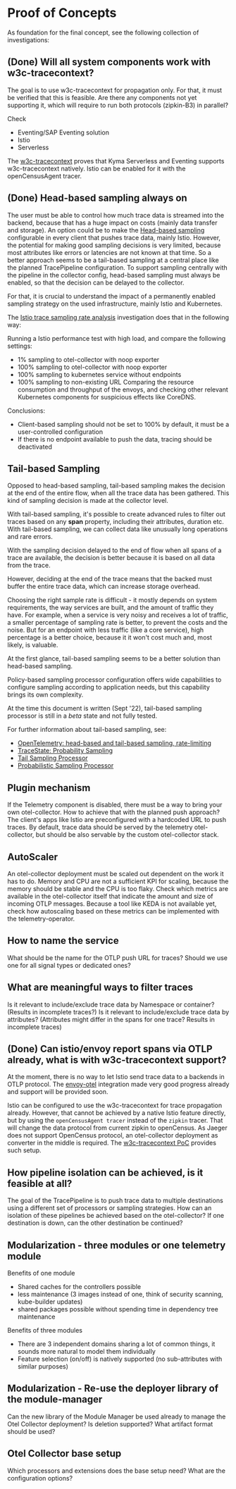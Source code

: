 # Proof of Concepts

As foundation for the final concept, see the following collection of investigations:
## (Done) Will all system components work with w3c-tracecontext?

The goal is to use w3c-tracecontext for propagation only. For that, it must be verified that this is feasible. Are there any components not yet supporting it, which will require to run both protocols (zipkin-B3) in parallel?

Check
- Eventing/SAP Eventing solution
- Istio
- Serverless

The [w3c-tracecontext](./pocs/w3c-tracecontext/README.md) proves that Kyma Serverless and Eventing supports w3c-tracecontext natively. Istio can be enabled for it with the openCensusAgent tracer.

## (Done) Head-based sampling always on

The user must be able to control how much trace data is streamed into the backend, because that has a huge impact on costs (mainly data transfer and storage). 
An option could be to make the [Head-based sampling](https://uptrace.dev/opentelemetry/sampling.html#rate-limiting-sampling) configurable in every client that pushes trace data, mainly Istio. However, the potential for making good sampling decisions is very limited, because most attributes like errors or latencies are not known at that time.
So a better approach seems to be a tail-based sampling at a central place like the planned TracePipeline configuration.
To support sampling centrally with the pipeline in the collector config, head-based sampling must always be enabled, so that the decision can be delayed to the collector.

For that, it is crucial to understand the impact of a permanently enabled sampling strategy on the used infrastructure, mainly Istio and Kubernetes.

The [Istio trace sampling rate analysis](./pocs/sampling-rate/README.md) investigation does that in the following way:

Running a Istio performance test with high load, and compare the following settings:
- 1% sampling to otel-collector with noop exporter
- 100% sampling to otel-collector with noop exporter
- 100% sampling to kubernetes service without endpoints
- 100% sampling to non-existing URL
Comparing the resource consumption and throughput of the envoys, and checking other relevant Kubernetes components for suspicious effects like CoreDNS.

Conclusions:
- Client-based sampling should not be set to 100% by default, it must be a user-controlled configuration
- If there is no endpoint available to push the data, tracing should be deactivated

## Tail-based Sampling

Opposed to head-based sampling, tail-based sampling makes the decision at the end of the entire flow, when all the trace data has been gathered. This kind of sampling decision is made at the collector level.

With tail-based sampling, it's possible to create advanced rules to filter out traces based on any **span** property, including their attributes, duration etc. With tail-based sampling, we can collect data like unusually long operations and rare errors.

With the sampling decision delayed to the end of flow when all spans of a trace are available, the decision is better because it is based on all data from the trace.

However, deciding at the end of the trace means that the backed must buffer the entire trace data, which can increase storage overhead.

Choosing the right sample rate is difficult - it mostly depends on system requirements, the way services are built,  and the amount of traffic they have. For example, when a service is very noisy and receives a lot of traffic, a smaller percentage of sampling rate is better, to prevent the costs and the noise. But for an endpoint with less traffic (like a core service), high percentage is a better choice, because it it won't cost much and, most likely, is valuable.

At the first glance, tail-based sampling seems to be a better solution than head-based sampling. 

Policy-based sampling processor configuration offers wide capabilities to configure sampling according to application needs, but this capability brings its own complexity. 

At the time this document is written (Sept '22), tail-based sampling processor is still in a *beta* state and not fully tested.

For further information about tail-based sampling, see:

- [OpenTelemetry: head-based and tail-based sampling, rate-limiting](https://uptrace.dev/opentelemetry/sampling.html)
- [TraceState: Probability Sampling](https://opentelemetry.io/docs/reference/specification/trace/tracestate-probability-sampling/)
- [Tail Sampling Processor](https://github.com/open-telemetry/opentelemetry-collector-contrib/tree/main/processor/tailsamplingprocessor)
- [Probabilistic Sampling Processor](https://github.com/open-telemetry/opentelemetry-collector-contrib/tree/main/processor/probabilisticsamplerprocessor)


## Plugin mechanism

If the Telemetry component is disabled, there must be a way to bring your own otel-collector. How to achieve that with the planned push approach? The client's apps like Istio are preconfigured with a hardcoded URL to push traces. By default, trace data should be served by the telemetry otel-collector, but should be also servable by the custom otel-collector stack.

## AutoScaler

An otel-collector deployment must be scaled out dependent on the work it has to do. Memory and CPU are not a sufficient KPI for scaling, because the memory should be stable and the CPU is too flaky. Check which metrics are available in the otel-collector itself that indicate the amount and size of incoming OTLP messages. Because a tool like KEDA is not available yet, check how autoscaling based on these metrics can be implemented with the telemetry-operator.

## How to name the service

What should be the name for the OTLP push URL for traces? Should we use one for all signal types or dedicated ones?

## What are meaningful ways to filter traces

Is it relevant to include/exclude trace data by Namespace or container? (Results in incomplete traces?)
Is it relevant to include/exclude trace data by attributes? (Attributes might differ in the spans for one trace? Results in incomplete traces)

## (Done) Can istio/envoy report spans via OTLP already, what is with w3c-tracecontext support?

At the moment, there is no way to let Istio send trace data to a backends in OTLP protocol. The [envoy-otel](https://github.com/envoyproxy/envoy/issues/9958) integration made very good progress already and support will be provided soon.

Istio can be configured to use the w3c-tracecontext for trace propagation already. However, that cannot be achieved by a native Istio feature directly, but by using the `openCensusAgent tracer` instead of the `zipkin` tracer. That will change the data protocol from current zipkin to openCensus. As Jaeger does not support OpenCensus protocol, an otel-collector deployment as converter in the middle is required. The [w3c-tracecontext PoC](./pocs/w3c-tracecontext/README.md) provides such setup.

## How pipeline isolation can be achieved, is it feasible at all?

The goal of the TracePipeline is to push trace data to multiple destinations using a different set of processors or sampling strategies. How can an isolation of these pipelines be achieved based on the otel-collector? If one destination is down, can the other destination be continued?

## Modularization - three modules or one telemetry module

Benefits of one module
- Shared caches for the controllers possible
- less maintenance (3 images instead of one, think of security scanning, kube-builder updates)
- shared packages possible without spending time in dependency tree maintenance

Benefits of three modules
- There are 3 independent domains sharing a lot of common things, it sounds more natural to model them individually
- Feature selection (on/off) is natively supported (no sub-attributes with similar purposes)

## Modularization - Re-use the deployer library of the module-manager
Can the new library of the Module Manager be used already to manage the Otel Collector deployment? Is deletion supported? What artifact format should be used?

## Otel Collector base setup
Which processors and extensions does the base setup need? What are the configuration options?
